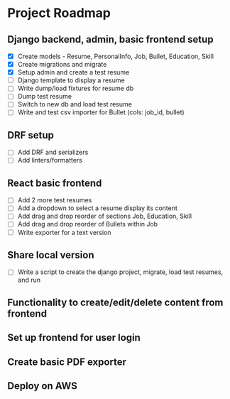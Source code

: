 # Project Roadmap

## Django backend, admin, basic frontend setup

- [x] Create models - Resume, PersonalInfo, Job, Bullet, Education, Skill
- [x] Create migrations and migrate
- [x] Setup admin and create a test resume
- [ ] Django template to display a resume
- [ ] Write dump/load fixtures for resume db
- [ ] Dump test resume
- [ ] Switch to new db and load test resume
- [ ] Write and test csv importer for Bullet (cols: job_id, bullet)

## DRF setup

- [ ] Add DRF and serializers
- [ ] Add linters/formatters

## React basic frontend

- [ ] Add 2 more test resumes
- [ ] Add a dropdown to select a resume display its content
- [ ] Add drag and drop reorder of sections Job, Education, Skill
- [ ] Add drag and drop reorder of Bullets within Job
- [ ] Write exporter for a text version

## Share local version

- [ ] Write a script to create the django project, migrate, load test resumes, and run

## Functionality to create/edit/delete content from frontend

## Set up frontend for user login

## Create basic PDF exporter

## Deploy on AWS
